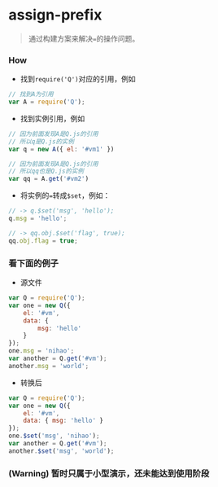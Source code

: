 assign-prefix
=============

> 通过构建方案来解决`=`的操作问题。

### How

* 找到`require('Q')`对应的引用，例如
```javascript
// 找到A为引用
var A = require('Q');
```

* 找到实例引用，例如
```javascript
// 因为前面发现A是Q.js的引用
// 所以q是Q.js的实例
var q = new A({ el: '#vm1' })

// 因为前面发现A是Q.js的引用
// 所以qq也是Q.js的实例
var qq = A.get('#vm2')
```

* 将实例的`=`转成`$set`，例如：
```javascript
// -> q.$set('msg', 'hello');
q.msg = 'hello';

// -> qq.obj.$set('flag', true);
qq.obj.flag = true;
```

### 看下面的例子

* 源文件

```javascript
var Q = require('Q');
var one = new Q({
    el: '#vm',
    data: {
        msg: 'hello'
    }
});
one.msg = 'nihao';
var another = Q.get('#vm');
another.msg = 'world';
```

* 转换后

```javascript
var Q = require('Q');
var one = new Q({
    el: '#vm',
    data: { msg: 'hello' }
});
one.$set('msg', 'nihao');
var another = Q.get('#vm');
another.$set('msg', 'world');
```

### (Warning) 暂时只属于小型演示，还未能达到使用阶段